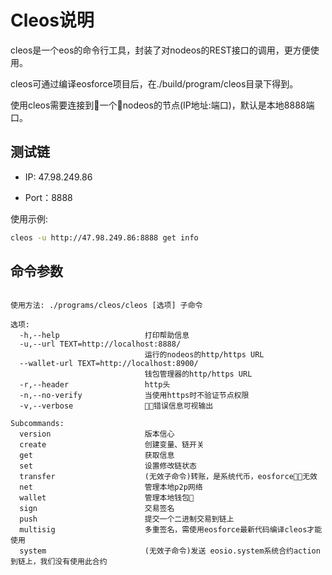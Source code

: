# Cleos说明

cleos是一个eos的命令行工具，封装了对nodeos的REST接口的调用，更方便使用。

cleos可通过编译eosforce项目后，在./build/program/cleos目录下得到。

使用cleos需要连接到一个nodeos的节点(IP地址:端口)，默认是本地8888端口。


## 测试链

- IP: 47.98.249.86

- Port：8888

使用示例: 

```bash
cleos -u http://47.98.249.86:8888 get info
```

## 命令参数

```

使用方法: ./programs/cleos/cleos [选项] 子命令

选项:
  -h,--help                   打印帮助信息
  -u,--url TEXT=http://localhost:8888/
                              运行的nodeos的http/https URL
  --wallet-url TEXT=http://localhost:8900/
                              钱包管理器的http/https URL
  -r,--header                 http头
  -n,--no-verify              当使用https时不验证节点权限
  -v,--verbose                错误信息可视输出

Subcommands:
  version                     版本信心
  create                      创建变量、链开关
  get                         获取信息
  set                         设置修改链状态
  transfer                    (无效子命令)转账，是系统代币，eosforce无效
  net                         管理本地p2p网络
  wallet                      管理本地钱包
  sign                        交易签名
  push                        提交一个二进制交易到链上
  multisig                    多重签名，需使用eosforce最新代码编译cleos才能使用
  system                      (无效子命令)发送 eosio.system系统合约action到链上，我们没有使用此合约
```